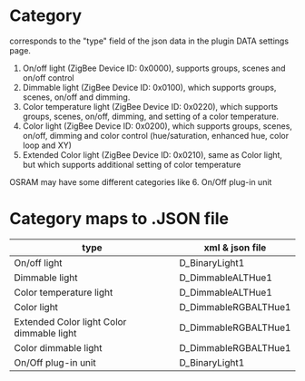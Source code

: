 # Category

corresponds to the "type" field of the json data in the plugin DATA settings page.

1. On/off light (ZigBee Device ID: 0x0000), supports groups, scenes and on/off control
2. Dimmable light (ZigBee Device ID: 0x0100), which supports groups, scenes, on/off and dimming.
3. Color temperature light (ZigBee Device ID: 0x0220), which supports groups, scenes, on/off, dimming, and setting of a color temperature.
4. Color light (ZigBee Device ID: 0x0200), which supports groups, scenes, on/off, dimming and color control (hue/saturation, enhanced hue, color loop and XY)
5. Extended Color light (ZigBee Device ID: 0x0210), same as Color light, but which supports additional setting of color temperature

OSRAM may have some different categories like
6. On/Off plug-in unit 

# Category maps to .JSON file

type | xml & json file
--- | ---
On/off light | D_BinaryLight1
Dimmable light | D_DimmableALTHue1
Color temperature light | D_DimmableALTHue1
Color light | D_DimmableRGBALTHue1
Extended Color light Color dimmable light | D_DimmableRGBALTHue1
Color dimmable light | D_DimmableRGBALTHue1
On/Off plug-in unit | D_BinaryLight1



